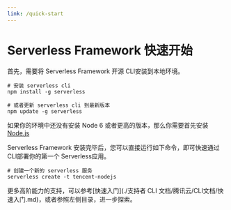```yaml
---
link: /quick-start
---
```

# Serverless Framework 快速开始

首先，需要将 Serverless Framework 开源 CLI安装到本地环境。

```
# 安装 serverless cli
npm install -g serverless

# 或者更新 serverless cli 到最新版本
npm update -g serverless
```

如果你的环境中还没有安装 Node 6 或者更高的版本，那么你需要首先安装 [Node.js](https://nodejs.org/zh-cn/download/)

Serverless Framework 安装完毕后，您可以直接运行如下命令，即可快速通过CLI部署你的第一个 Serverless应用。

```
# 创建一个新的 serverless 服务
serverless create -t tencent-nodejs
```

更多高阶能力的支持，可以参考[快速入门](./支持者 CLI 文档/腾讯云/CLI文档/快速入门.md)，或者参照左侧目录，进一步探索。